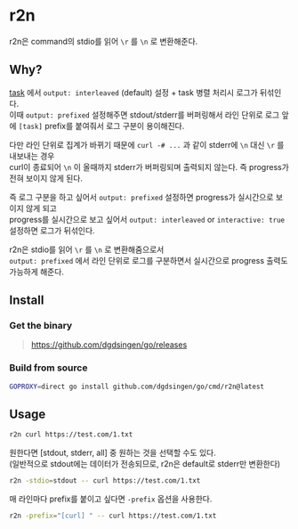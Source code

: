 # r2n

r2n은 command의 stdio를 읽어 `\r` 를 `\n` 로 변환해준다.

## Why?

[task](https://github.com/go-task/task) 에서 `output: interleaved` (default) 설정 + task 병렬 처리시 로그가 뒤섞인다. \
이때 `output: prefixed` 설정해주면 stdout/stderr를 버퍼링해서 라인 단위로 로그 앞에 `[task]` prefix를 붙여줘서 로그 구분이 용이해진다.

다만 라인 단위로 집계가 바뀌기 때문에 `curl -# ...` 과 같이 stderr에 `\n` 대신 `\r` 를 내보내는 경우 \
curl이 종료되어 `\n` 이 올때까지 stderr가 버퍼링되며 출력되지 않는다. 즉 progress가 전혀 보이지 않게 된다.

즉 로그 구분을 하고 싶어서 `output: prefixed` 설정하면 progress가 실시간으로 보이지 않게 되고 \
progress를 실시간으로 보고 싶어서 `output: interleaved` or `interactive: true` 설정하면 로그가 뒤섞인다.

r2n은 stdio를 읽어 `\r` 를 `\n` 로 변환해줌으로서 \
`output: prefixed` 에서 라인 단위로 로그를 구분하면서 실시간으로 progress 출력도 가능하게 해준다.

## Install

### Get the binary

> https://github.com/dgdsingen/go/releases

### Build from source

```sh
GOPROXY=direct go install github.com/dgdsingen/go/cmd/r2n@latest
```

## Usage

```sh
r2n curl https://test.com/1.txt
```

원한다면 [stdout, stderr, all] 중 원하는 것을 선택할 수도 있다. \
(일반적으로 stdout에는 데이터가 전송되므로, r2n은 default로 stderr만 변환한다)

```sh
r2n -stdio=stdout -- curl https://test.com/1.txt
```

매 라인마다 prefix를 붙이고 싶다면 `-prefix` 옵션을 사용한다.

```sh
r2n -prefix="[curl] " -- curl https://test.com/1.txt
```
